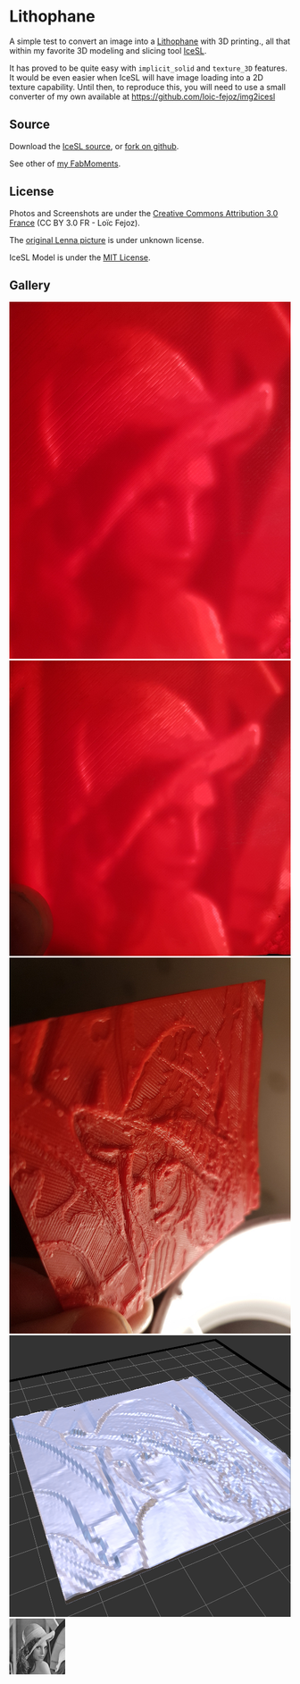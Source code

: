 Lithophane
==========

A simple test to convert an image into a [Lithophane](https://en.wikipedia.org/wiki/Lithophane) with 3D printing.,
all that within my favorite 3D modeling and slicing tool [IceSL](http://shapeforge.loria.fr/icesl/).

It has proved to be quite easy with ```implicit_solid``` and ```texture_3D``` features. It would be even easier when IceSL will have image loading into a 2D texture capability. Until then, to reproduce this, you will need to use a small converter of my own available at https://github.com/loic-fejoz/img2icesl


Source
------

Download the [IceSL source](lithophane.lua?raw=true), or [fork on github](https://github.com/loic-fejoz/loic-fejoz-fabmoments/tree/master/lithophane).

See other of [my FabMoments](https://github.com/loic-fejoz/loic-fejoz-fabmoments/tree/master/).

License
-------

Photos and Screenshots are under the [Creative Commons Attribution 3.0 France](https://creativecommons.org/licenses/by/3.0/fr/) (CC BY 3.0 FR - Loïc Fejoz).

The [original Lenna picture](https://en.wikipedia.org/wiki/Lenna) is under unknown license.

IceSL Model is under the [MIT License](http://opensource.org/licenses/MIT).

Gallery
-------

![The resulting lithophane](20180204_194713.jpg?raw=true)
![A screenshot of the Gabriel's Horn with defects](20180204_194724.jpg?raw=true)
![A screenshot of the Gabriel's Horn sliced](20180204_194743.jpg?raw=true)
![as displayed by IceSL](shot0000.png?raw=true)
![original picture of Lenna](Lenna-grey-100x100.png?raw=true)

